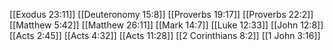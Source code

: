 [[Exodus 23:11]]
[[Deuteronomy 15:8]]
[[Proverbs 19:17]]
[[Proverbs 22:2]]
[[Matthew 5:42]]
[[Matthew 26:11]]
[[Mark 14:7]]
[[Luke 12:33]]
[[John 12:8]]
[[Acts 2:45]]
[[Acts 4:32]]
[[Acts 11:28]]
[[2 Corinthians 8:2]]
[[1 John 3:16]]
